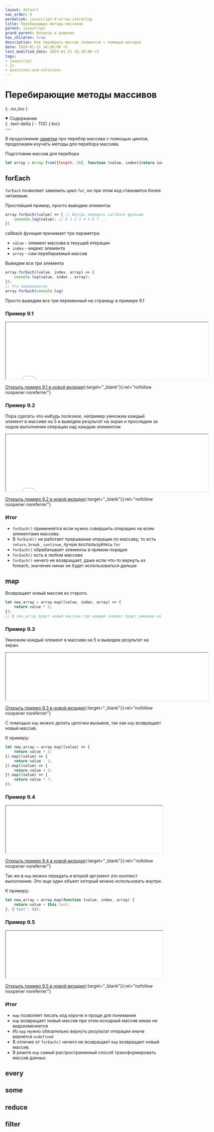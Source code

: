 ```yaml
---
layout: default
nav_order: 9
permalink: javascript-9-array-iterating
title: Перебирающие методы массивов
parent: javascript
grand_parent: Вопросы и решения
has_children: true
description: Как перебрать массив элементов с помощью методов
date: 2024-01-21 16:30:00 +3
last_modified_date: 2024-01-21 16:30:00 +3
tags:
- javascript
- js
- questions-and-solutions
---
```


# Перебирающие методы массивов
{: .no_toc }

<details open markdown="block">
  <summary>
    Содержание
  </summary>
  {: .text-delta }
- TOC
{:toc}
</details>
---

В продолжении [заметки](https://lexusalex.ru/javascript-8-array-traversing) про перебор массива с помощью циклов, 
продолжаем изучать методы для перебора массива.

Подготовим массив для перебора

````javascript
let array = Array.from({length: 30}, function (value, index){return index});
````

## forEach

`forEach` позволяет заменить цикл `for`, но при этом код становится более читаемым.

Простейший пример, просто выводим элементы:

````javascript
array.forEach((value) => { // Внутрь передать callback функцию
    console.log(value); // 0 1 2 3 4 5 6 7 ...
})
````

callback функция принимает три параметра:

- `value` - элемент массива в текущей итерации
- `index` - индекс элемента
- `array` - сам перебираемый массив

Выведем все три элемента

````javascript
array.forEach((value, index, array) => {
    console.log(value, index , array);
});
// Что эквивалентно
array.forEach(console.log)
````

Просто выведем все три переменный на страницу в примере 9.1

### Пример 9.1

<iframe class="" loading="lazy" title="" src="/assets/demo/qs/javascript/9/9.1-array-foreach.html" height="183" width="129%"></iframe>

[Открыть пример 9.1 в новой вкладке](/assets/demo/qs/javascript/9/9.1-array-foreach.html){:target="_blank"}{:rel="nofollow noopener noreferrer"}


### Пример 9.2

Пора сделать что-нибудь полезное, например умножим каждый элемент в массиве на 5 и выведем результат на экран и проследим за ходом выполнения операции над каждым элементом

<iframe class="" loading="lazy" title="" src="/assets/demo/qs/javascript/9/9.2-array-foreach-2.html" height="183" width="129%"></iframe>

[Открыть пример 9.2 в новой вкладке](/assets/demo/qs/javascript/9/9.2-array-foreach-2.html){:target="_blank"}{:rel="nofollow noopener noreferrer"}

### Итог

- `forEach()` применяется если нужно совершить операцию на всем элементами массива.
- В `forEach()` не работает прерывание итерации по массиву, то есть  `return`, `break` , `continue`, лучше воспользуйтесь `for`
- `forEach()` обрабатывает элементы в прямом порядке
- `forEach()` есть в любом массиве
- `forEach()` ничего не возвращает, даже если что-то вернуть из foreach, значение никак не будет использоваться дальше

## map

Возвращает новый массив из старого.

````javascript
let new_array = array.map((value, index, array) => {
    return value * 5;
});
// В new_array будет новый масссив где каждый элемент будет умножен на 5
````

### Пример 9.3

Умножим каждый элемент в массиве на 5 и выведем результат на экран.

<iframe class="" loading="lazy" title="" src="/assets/demo/qs/javascript/9/9.3-array-map.html" height="152" width="129%"></iframe>

[Открыть пример 9.3 в новой вкладке](/assets/demo/qs/javascript/9/9.3-array-map.html){:target="_blank"}{:rel="nofollow noopener noreferrer"}


С помощью `map` можно делать цепочки вызывов, так как `map` возвращает новый массив.

К примеру:

````javascript
let new_array = array.map((value) => {
    return value * 2;
}).map((value) => {
    return value - 1;
}).map((value) => {
    return value + 5;
}).map((value) => {
    return value * 7;
});
````

### Пример 9.4

<iframe class="" loading="lazy" title="" src="/assets/demo/qs/javascript/9/9.4-array-map-2.html" height="152" width="100%"></iframe>

[Открыть пример 9.4 в новой вкладке](/assets/demo/qs/javascript/9/9.4-array-map-2.html){:target="_blank"}{:rel="nofollow noopener noreferrer"}

Так же в `map` можно передать и второй аргумент это контекст выполнения. Это еще один объект который можно использовать внутри.

К примеру:

````javascript
let new_array = array.map(function (value, index, array) {
    return value + this.test;
}, {'test': 8});
````

### Пример 9.5

<iframe class="" loading="lazy" title="" src="/assets/demo/qs/javascript/9/9.5-array-map-3.html" height="152" width="100%"></iframe>

[Открыть пример 9.5 в новой вкладке](/assets/demo/qs/javascript/9/9.5-array-map-3.html){:target="_blank"}{:rel="nofollow noopener noreferrer"}


### Итог

- `map` позволяет писать код короче и проще для понимания
- `map` возвращает новый массив при этом исходный массив никак не видоизменяется
- Из `map` нужно обязательно вернуть результат итерации иначе вернется `undefined`
- В отличие от `forEach()` ничего не возвращает `map` возвращает новый массив.
- В реакте `map` самый распространенный способ трансформировать массив данных.

## every
## some
## reduce
## filter